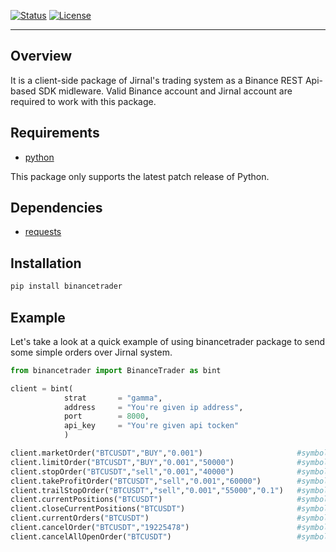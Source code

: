 <!-- [JIRNAL](https://jirnal.ir/) -->

[![Status](https://img.shields.io/badge/status-active-success.svg)]()
[![License](https://img.shields.io/badge/license-MIT-blue.svg)](https://choosealicense.com/licenses/mit/)

---

## Overview

It is a client-side package of Jirnal's trading system as a Binance REST Api-based SDK midleware. Valid Binance account and Jirnal account are required to work with this package.

## Requirements
- [python](https://www.python.org/)

This package only supports the latest patch release of Python.

## Dependencies
- [requests](https://pypi.org/project/requests/)

## Installation
```bash
pip install binancetrader
```

## Example
Let's take a look at a quick example of using binancetrader package to send some simple orders over Jirnal system.

```python
from binancetrader import BinanceTrader as bint

client = bint(                                                               
            strat       = "gamma",
            address     = "You're given ip address",
            port        = 8000,
            api_key     = "You're given api tocken"
            )

client.marketOrder("BTCUSDT","BUY","0.001")                     #symbol,side,quantit
client.limitOrder("BTCUSDT","BUY","0.001","50000")              #symbol,side,quantity,price
client.stopOrder("BTCUSDT","sell","0.001","40000")              #symbol,side,quantity,price,stopPrice
client.takeProfitOrder("BTCUSDT","sell","0.001","60000")        #symbol,side,quantity,price,stopPrice
client.trailStopOrder("BTCUSDT","sell","0.001","55000","0.1")   #symbol,side,quantity,activationPrice,callbackRate
client.currentPositions("BTCUSDT")                              #symbol
client.closeCurrentPositions("BTCUSDT")                         #symbol
client.currentOrders("BTCUSDT")                                 #symbol
client.cancelOrder("BTCUSDT","19225478")                        #symbol,orderId
client.cancelAllOpenOrder("BTCUSDT")                            #symbol
```


